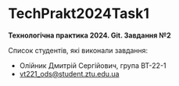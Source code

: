 # TechPrakt2024Task1
**Технологічна практика 2024. Git. Завдання №2**

Список студентів, які виконали завдання:
* Олійник Дмитрій Сергійович, група ВТ-22-1
* vt221_ods@student.ztu.edu.ua
  
